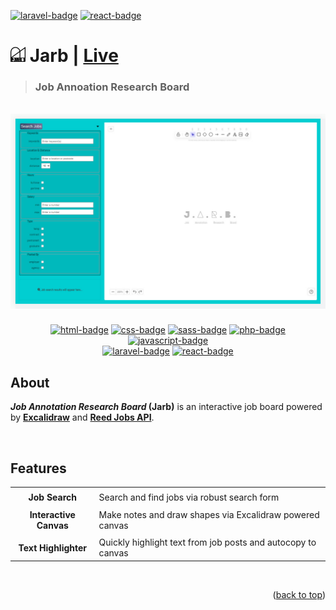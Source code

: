 <a name="readme-top"></a>

<a href="#"><img src="https://img.shields.io/badge/laravel-%23FF2D20.svg?style=for-the-badge&logo=laravel&logoColor=white" alt="laravel-badge"/></a>
<a href="#"><img src="https://img.shields.io/badge/react-%2320232a.svg?style=for-the-badge&logo=react&logoColor=%2361DAFB" alt="react-badge"/></a>
# <a href="#"><img src="/docs/icon.svg" width="24"/></a> Jarb | <a href="https://github.com/mattxmade/jarb/blob/main/README.md" target="_blank"> <strong>Live</strong></a>

> ### Job Annoation Research Board

<br>
<div align="center">
  <a href="#"><img src="docs/readme_hero.jpg" width="900"/></a>
  
  ###
  <a href="#"><img src="https://img.shields.io/badge/html5-%23E34F26.svg?style=for-the-badge&logo=html5&logoColor=white" alt="html-badge"/></a>
  <a href="#"><img src="https://img.shields.io/badge/css3-%231572B6.svg?style=for-the-badge&logo=css3&logoColor=white" alt="css-badge"/></a>
  <a href="#"><img src="https://img.shields.io/badge/SASS-hotpink.svg?style=for-the-badge&logo=SASS&logoColor=white" alt="sass-badge"/></a>
  <a href="#"><img src="https://img.shields.io/badge/php-%23777BB4.svg?style=for-the-badge&logo=php&logoColor=white" alt="php-badge"/></a>
  <a href="#"><img src="https://img.shields.io/badge/javascript-%23323330.svg?style=for-the-badge&logo=javascript&logoColor=%23F7DF1E" alt="javascript-badge"/></a>
  <br>
  <a href="#"><img src="https://img.shields.io/badge/laravel-%23FF2D20.svg?style=for-the-badge&logo=laravel&logoColor=white" alt="laravel-badge"/></a>
  <a href="#"><img src="https://img.shields.io/badge/react-%2320232a.svg?style=for-the-badge&logo=react&logoColor=%2361DAFB" alt="react-badge"/></a>
</div>

## About

<strong><em>Job Annotation Research Board</em> (Jarb)</strong> is an interactive job board powered by <strong><a href="https://github.com/excalidraw/excalidraw">Excalidraw</a></strong> and <strong><a href="https://www.reed.co.uk/developers/Jobseeker">Reed Jobs API</a></strong>. 

<br>

## Features

<table>
  <thead>
  </thead>
  <tbody>
    <tr><td colspan=2></td></tr>
    <tr>
      <td align=center><strong>Job Search</strong></td>
      <td>Search and find jobs via robust search form</td>
    </tr>
    <tr><td colspan=2></td></tr>
    <tr>
      <td align=center><strong>Interactive Canvas</strong></td>
      <td>Make notes and draw shapes via Excalidraw powered canvas</td>
    </tr>
        <tr><td colspan=2></td></tr>
    <tr>
      <td align=center><strong>Text Highlighter</strong></td>
      <td>Quickly highlight text from job posts and autocopy to canvas</td>
    </tr>
  </tbody>
</table>

<br>
<p align="right">(<a href="#readme-top">back to top</a>)</p>
